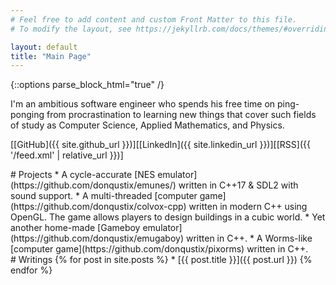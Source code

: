 ```yaml
---
# Feel free to add content and custom Front Matter to this file.
# To modify the layout, see https://jekyllrb.com/docs/themes/#overriding-theme-defaults

layout: default
title: "Main Page"
---
```

{::options parse_block_html="true" /}

<section>
I'm an ambitious software engineer who spends his free time on ping-ponging from procrastination to learning new things that cover such fields of study as Computer Science, Applied Mathematics, and Physics.

[[GitHub]({{ site.github_url }})][[LinkedIn]({{ site.linkedin_url }})][[RSS]({{ '/feed.xml' | relative_url }})]

</section>

<section>
# Projects
* A cycle-accurate [NES emulator](https://github.com/donqustix/emunes/) written in C++17 & SDL2 with sound support.
* A multi-threaded [computer game](https://github.com/donqustix/colvox-cpp) written in modern C++ using OpenGL. The game allows players to design buildings in a cubic world.
* Yet another home-made [Gameboy emulator](https://github.com/donqustix/emugaboy) written in C++.
* A Worms-like [computer game](https://github.com/donqustix/pixorms) written in C++.
</section>

<section>
# Writings
{% for post in site.posts %}
* [{{ post.title }}]({{ post.url }})
{% endfor %}
</section>
